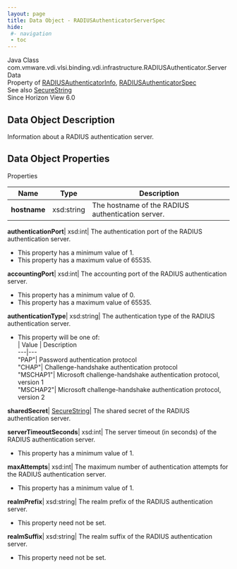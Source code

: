 ```yaml
---
layout: page
title: Data Object - RADIUSAuthenticatorServerSpec
hide:
 #- navigation
 - toc
---
```






Java Class
    com.vmware.vdi.vlsi.binding.vdi.infrastructure.RADIUSAuthenticator.ServerData  
Property of
     [RADIUSAuthenticatorInfo](vdi.infrastructure.RADIUSAuthenticator.RADIUSAuthenticatorInfo.md#field_detail), [RADIUSAuthenticatorSpec](vdi.infrastructure.RADIUSAuthenticator.RADIUSAuthenticatorSpec.md#field_detail)  
See also
     [SecureString](vdi.util.SecureString.md)  
Since 
    Horizon View 6.0

## Data Object Description 

Information about a RADIUS authentication server. 

## Data Object Properties

Properties

Name |  Type |  Description   
---|---|---  
**hostname**|  xsd:string|  The hostname of the RADIUS authentication server.   
  
**authenticationPort**|  xsd:int|  The authentication port of the RADIUS authentication server.   


  * This property has a minimum value of 1. 
  * This property has a maximum value of 65535. 

  
**accountingPort**|  xsd:int|  The accounting port of the RADIUS authentication server.   


  * This property has a minimum value of 0. 
  * This property has a maximum value of 65535. 

  
**authenticationType**|  xsd:string|  The authentication type of the RADIUS authentication server.   


  * This property will be one of:  
|  Value |  Description   
---|---  
"PAP"| Password authentication protocol  
"CHAP"| Challenge-handshake authentication protocol  
"MSCHAP1"| Microsoft challenge-handshake authentication protocol, version 1  
"MSCHAP2"| Microsoft challenge-handshake authentication protocol, version 2  

  
**sharedSecret**| [SecureString](vdi.util.SecureString.md)|  The shared secret of the RADIUS authentication server.   
  
**serverTimeoutSeconds**|  xsd:int|  The server timeout (in seconds) of the RADIUS authentication server.   


  * This property has a minimum value of 1. 

  
**maxAttempts**|  xsd:int|  The maximum number of authentication attempts for the RADIUS authentication server.   


  * This property has a minimum value of 1. 

  
**realmPrefix**|  xsd:string|  The realm prefix of the RADIUS authentication server.   


* This property need not be set.

  
**realmSuffix**|  xsd:string|  The realm suffix of the RADIUS authentication server.   


* This property need not be set.

  
  
  
   
  
  

